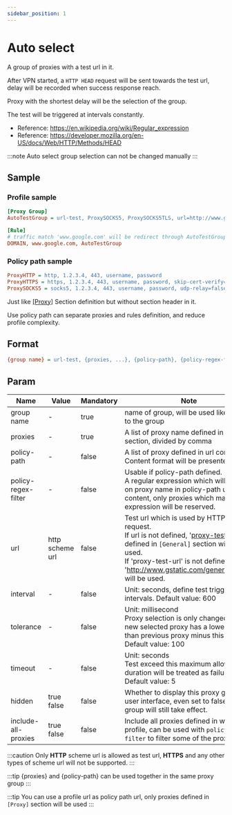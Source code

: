```yaml
---
sidebar_position: 1
---
```


# Auto select

A group of proxies with a test url in it.

After VPN started, a `HTTP HEAD` request will be sent towards the test url, delay will be recorded when success response reach.

Proxy with the shortest delay will be the selection of the group.

The test will be triggered at intervals constantly.

- Reference: https://en.wikipedia.org/wiki/Regular_expression
- Reference: https://developer.mozilla.org/en-US/docs/Web/HTTP/Methods/HEAD

:::note
Auto select group selection can not be changed manually
:::

## Sample

### Profile sample

```ini
[Proxy Group]
AutoTestGroup = url-test, ProxySOCKS5, ProxySOCKS5TLS, url=http://www.gstatic.com/generate_204, interval=600, tolerance=100, timeout=5, hidden=true

[Rule]
# traffic match 'www.google.com' will be redirect through AutoTestGroup's selected proxy
DOMAIN, www.google.com, AutoTestGroup
```

### Policy path sample

```ini
ProxyHTTP = http, 1.2.3.4, 443, username, password
ProxyHTTPS = https, 1.2.3.4, 443, username, password, skip-cert-verify=true, sni=www.google.com
ProxySOCKS5 = socks5, 1.2.3.4, 443, username, password, udp-relay=false
```

Just like [[Proxy]](/docs/profile-format/proxy) Section definition but without section header in it.

Use policy path can separate proxies and rules definition, and reduce profile complexity. 

## Format

```ini
{group name} = url-test, {proxies, ...}, {policy-path}, {policy-regex-filter}, {url}, {interval}, {tolerance}, {timeout}, {hidden}, include-all-proxies = {include-all-proxies}
```

## Param

| Name                | Value           | Mandatory | Note                                                                                                                                                                                                                                                                                               |
|---------------------|-----------------|-----------|----------------------------------------------------------------------------------------------------------------------------------------------------------------------------------------------------------------------------------------------------------------------------------------------------|
| group name          | -               | true      | name of group, will be used like a key to the group                                                                                                                                                                                                                                                |
| proxies             | -               | true      | A list of proxy name defined in `[Proxy]` section, divided by comma                                                                                                                                                                                                                                |
| policy-path         | -               | false     | A list of proxy defined in url content<br/>Content format will be presented below                                                                                                                                                                                                                  |
| policy-regex-filter | -               | false     | Usable if policy-path defined.<br/>A regular expression which will apply on proxy name in policy-path url content, only proxies which match expression will be reserved.                                                                                                                           |
| url                 | http scheme url | false     | Test url which is used by HTTP HEAD request.<br/>If url is not defined, '<a href="/docs/profile-format/general/proxy_test_url">proxy-test-url</a>' defined in `[General]` section will be used.<br/>If 'proxy-test-url' is not defined either, 'http://www.gstatic.com/generate_204' will be used. |
| interval            | -               | false     | Unit: seconds, define test trigger intervals. Default value: 600                                                                                                                                                                                                                                   |
| tolerance           | -               | false     | Unit: millisecond<br/>Proxy selection is only changed when new selected proxy has a lower delay than previous proxy minus this value.<br/>Default value: 100                                                                                                                                       |
| timeout             | -               | false     | Unit: seconds<br/>Test exceed this maximum allowed duration will be treated as failure.<br/>Default value: 5                                                                                                                                                                                       |
| hidden              | true<br/>false  | false     | Whether to display this proxy group in user interface, even set to false, this group will still take effect.                                                                                                                                                                                       |
| include-all-proxies | true<br/>false  | false     | Include all proxies defined in whole profile, can be used with `policy-regex-filter` to filter some of the proxies                                                                                                                                                                                 |

:::caution
Only **HTTP** scheme url is allowed as test url, **HTTPS** and any other types of scheme url will not be supported.
:::

:::tip
{proxies} and {policy-path} can be used together in the same proxy group
:::

:::tip
You can use a profile url as policy path url, only proxies defined in `[Proxy]` section will be used
:::